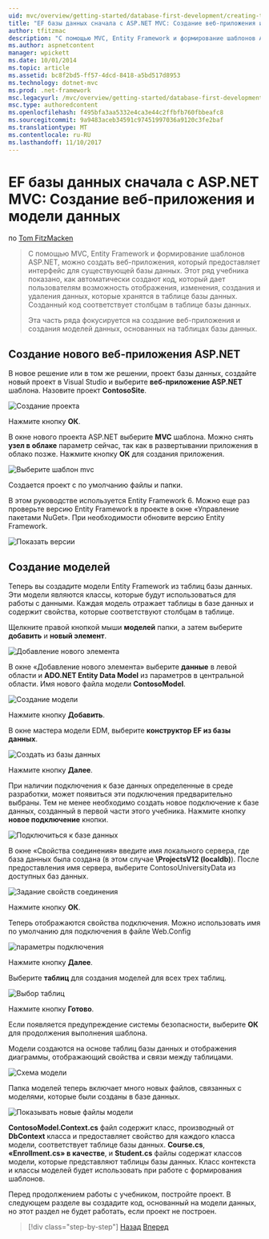```yaml
---
uid: mvc/overview/getting-started/database-first-development/creating-the-web-application
title: "EF базы данных сначала с ASP.NET MVC: Создание веб-приложения и модели данных | Документы Microsoft"
author: tfitzmac
description: "С помощью MVC, Entity Framework и формирование шаблонов ASP.NET, можно создать веб-приложения, который предоставляет интерфейс для существующей базы данных. Этот учебник seri..."
ms.author: aspnetcontent
manager: wpickett
ms.date: 10/01/2014
ms.topic: article
ms.assetid: bc8f2bd5-ff57-4dcd-8418-a5bd517d8953
ms.technology: dotnet-mvc
ms.prod: .net-framework
msc.legacyurl: /mvc/overview/getting-started/database-first-development/creating-the-web-application
msc.type: authoredcontent
ms.openlocfilehash: f495bfa3aa5332e4ca3e44c2ffbfb760fbbeafc8
ms.sourcegitcommit: 9a9483aceb34591c97451997036a9120c3fe2baf
ms.translationtype: MT
ms.contentlocale: ru-RU
ms.lasthandoff: 11/10/2017
---
```

<a name="ef-database-first-with-aspnet-mvc-creating-the-web-application-and-data-models"></a>EF базы данных сначала с ASP.NET MVC: Создание веб-приложения и модели данных
====================
по [Tom FitzMacken](https://github.com/tfitzmac)

> С помощью MVC, Entity Framework и формирование шаблонов ASP.NET, можно создать веб-приложения, который предоставляет интерфейс для существующей базы данных. Этот ряд учебника показано, как автоматически создают код, который дает пользователям возможность отображения, изменения, создания и удаления данных, которые хранятся в таблице базы данных. Созданный код соответствует столбцам в таблице базы данных.
> 
> Эта часть ряда фокусируется на создание веб-приложения и создания моделей данных, основанных на таблицах базы данных.


## <a name="create-a-new-aspnet-web-application"></a>Создание нового веб-приложения ASP.NET

В новое решение или в том же решении, проект базы данных, создайте новый проект в Visual Studio и выберите **веб-приложение ASP.NET** шаблона. Назовите проект **ContosoSite**.

![Создание проекта](creating-the-web-application/_static/image1.png)

Нажмите кнопку **ОК**.

В окне нового проекта ASP.NET выберите **MVC** шаблона. Можно снять **узел в облаке** параметр сейчас, так как в развертывании приложения в облако позже. Нажмите кнопку **ОК** для создания приложения.

![Выберите шаблон mvc](creating-the-web-application/_static/image2.png)

Создается проект с по умолчанию файлы и папки.

В этом руководстве используется Entity Framework 6. Можно еще раз проверьте версию Entity Framework в проекте в окне «Управление пакетами NuGet». При необходимости обновите версию Entity Framework.

![Показать версии](creating-the-web-application/_static/image3.png)

## <a name="generate-the-models"></a>Создание моделей

Теперь вы создадите модели Entity Framework из таблиц базы данных. Эти модели являются классы, которые будут использоваться для работы с данными. Каждая модель отражает таблицы в базе данных и содержит свойства, которые соответствуют столбцам в таблице.

Щелкните правой кнопкой мыши **моделей** папки, а затем выберите **добавить** и **новый элемент**.

![Добавление нового элемента](creating-the-web-application/_static/image4.png)

В окне «Добавление нового элемента» выберите **данные** в левой области и **ADO.NET Entity Data Model** из параметров в центральной области. Имя нового файла модели **ContosoModel**.

![Создание модели](creating-the-web-application/_static/image5.png)

Нажмите кнопку **Добавить**.

В окне мастера модели EDM, выберите **конструктор EF из базы данных**.

![Создать из базы данных](creating-the-web-application/_static/image6.png)

Нажмите кнопку **Далее**.

При наличии подключения к базе данных определенные в среде разработки, может появиться эти подключения предварительно выбраны. Тем не менее необходимо создать новое подключение к базе данных, созданный в первой части этого учебника. Нажмите кнопку **новое подключение** кнопки.

![Подключиться к базе данных](creating-the-web-application/_static/image7.png)

В окне «Свойства соединения» введите имя локального сервера, где база данных была создана (в этом случае **\ProjectsV12 (localdb)**). После предоставления имя сервера, выберите ContosoUniversityData из доступных баз данных.

![Задание свойств соединения](creating-the-web-application/_static/image8.png)

Нажмите кнопку **ОК**.

Теперь отображаются свойства подключения. Можно использовать имя по умолчанию для подключения в файле Web.Config

![параметры подключения](creating-the-web-application/_static/image9.png)

Нажмите кнопку **Далее**.

Выберите **таблиц** для создания моделей для всех трех таблиц.

![Выбор таблиц](creating-the-web-application/_static/image10.png)

Нажмите кнопку **Готово**.

Если появляется предупреждение системы безопасности, выберите **ОК** для продолжения выполнения шаблона.

Модели создаются на основе таблиц базы данных и отображения диаграммы, отображающий свойства и связи между таблицами.

![Схема модели](creating-the-web-application/_static/image11.png)

Папка моделей теперь включает много новых файлов, связанных с моделями, которые были созданы в базе данных.

![Показывать новые файлы модели](creating-the-web-application/_static/image12.png)

**ContosoModel.Context.cs** файл содержит класс, производный от **DbContext** класса и предоставляет свойство для каждого класса модели, соответствует таблице базы данных. **Course.cs**, **«Enrollment.cs» в качестве**, и **Student.cs** файлы содержат классов модели, которые представляют таблицы базы данных. Класс контекста и классы моделей будет использовать при работе с формирования шаблонов.

Перед продолжением работы с учебником, постройте проект. В следующем разделе вы создадите код, основанный на модели данных, но этот раздел не будет работать, если проект не построен.

>[!div class="step-by-step"]
[Назад](setting-up-database.md)
[Вперед](generating-views.md)
